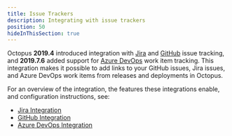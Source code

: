 ```yaml
---
title: Issue Trackers
description: Integrating with issue trackers
position: 50
hideInThisSection: true
---
```


Octopus **2019.4** introduced integration with [Jira](/docs/managing-releases/issue-tracking/jira.md) and [GitHub](/docs/managing-releases/issue-tracking/github.md) issue tracking, and **2019.7.6** added support for [Azure DevOps](/docs/managing-releases/issue-tracking/azure-devops.md) work item tracking. This integration makes it possible to add links to your GitHub issues, Jira issues, and Azure DevOps work items from releases and deployments in Octopus.

For an overview of the integration, the features these integrations enable, and configuration instructions, see:

 - [Jira Integration](/docs/managing-releases/issue-tracking/jira.md)
 - [GitHub Integration](/docs/managing-releases/issue-tracking/github.md)
 - [Azure DevOps Integration](/docs/managing-releases/issue-tracking/azure-devops.md)
